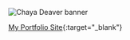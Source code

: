 

![Chaya Deaver banner](https://user-images.githubusercontent.com/52929582/89217243-d6e0f100-d599-11ea-9a0c-b8d1b58b190d.png)

<!-- [My Portfolio Site](https://chayadeaver.github.io/chayadeaver/) {:target="_blank"} -->
[My Portfolio Site](https://chayadeaver.github.io/chayadeaver/){:target="_blank"}

<!-- - 🔭 I’m currently working on finishing my JavaScript course on Udemy -->
<!-- - 🌱 I’m currently learning ...
- 👯 I’m looking to collaborate on ...
- 🤔 I’m looking for help with ...
- 💬 Ask me about ...
- 📫 How to reach me: ...
- 😄 Pronouns: ...
- ⚡ Fun fact: ... -->


<!--
**chayadeaver/chayadeaver** is a ✨ _special_ ✨ repository because its `README.md` (this file) appears on your GitHub profile.

Here are some ideas to get you started:

- 🔭 I’m currently working on ...
- 🌱 I’m currently learning ...
- 👯 I’m looking to collaborate on ...
- 🤔 I’m looking for help with ...
- 💬 Ask me about ...
- 📫 How to reach me: ...
- 😄 Pronouns: ...
- ⚡ Fun fact: ...
-->

